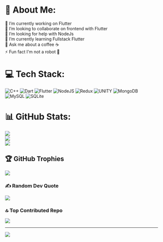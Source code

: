 # 💫 About Me:
🔭 I’m currently working on Flutter<br>👯 I’m looking to collaborate on frontend with Flutter<br>🤝 I’m looking for help with NodeJs<br>🌱 I’m currently learning Fullstack Flutter<br>💬 Ask me about a coffee ☕<br>⚡ Fun fact I'm not a robot 🤖


# 💻 Tech Stack:
![C++](https://img.shields.io/badge/c++-%2300599C.svg?style=plastic&logo=c%2B%2B&logoColor=white) ![Dart](https://img.shields.io/badge/dart-%230175C2.svg?style=plastic&logo=dart&logoColor=white) ![Flutter](https://img.shields.io/badge/Flutter-%2302569B.svg?style=plastic&logo=Flutter&logoColor=white) ![NodeJS](https://img.shields.io/badge/node.js-6DA55F?style=plastic&logo=node.js&logoColor=white) ![Redux](https://img.shields.io/badge/redux-%23593d88.svg?style=plastic&logo=redux&logoColor=white) ![UNITY](https://img.shields.io/badge/Unity-%2320232a.svg?style=plastic&logo=unity&logoColor=white) ![MongoDB](https://img.shields.io/badge/MongoDB-%234ea94b.svg?style=plastic&logo=mongodb&logoColor=white) ![MySQL](https://img.shields.io/badge/mysql-%2300f.svg?style=plastic&logo=mysql&logoColor=white) ![SQLite](https://img.shields.io/badge/sqlite-%2307405e.svg?style=plastic&logo=sqlite&logoColor=white)
# 📊 GitHub Stats:
![](https://github-readme-stats.vercel.app/api?username=sarthakj7792&theme=flag-india&hide_border=false&include_all_commits=true&count_private=true)<br/>
![](https://github-readme-streak-stats.herokuapp.com/?user=sarthakj7792&theme=flag-india&hide_border=false)<br/>
![](https://github-readme-stats.vercel.app/api/top-langs/?username=sarthakj7792&theme=flag-india&hide_border=false&include_all_commits=true&count_private=true&layout=compact)

## 🏆 GitHub Trophies
![](https://github-profile-trophy.vercel.app/?username=sarthakj7792&theme=flat&no-frame=false&no-bg=true&margin-w=4)

### ✍️ Random Dev Quote
![](https://quotes-github-readme.vercel.app/api?type=vetical&theme=light)

### 🔝 Top Contributed Repo
![](https://github-contributor-stats.vercel.app/api?username=sarthakj7792&limit=5&theme=matrix&combine_all_yearly_contributions=true)

---
[![](https://visitcount.itsvg.in/api?id=sarthakj7792&icon=0&color=1)](https://visitcount.itsvg.in)

<!-- Proudly created with GPRM ( https://gprm.itsvg.in ) -->
